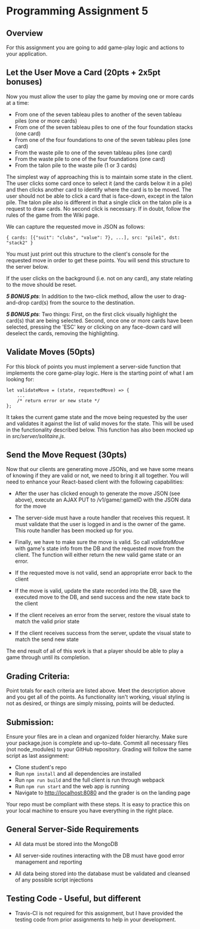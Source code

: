 # Programming Assignment 5

## Overview

For this assignment you are going to add game-play logic and actions to your application.


## Let the User Move a Card (20pts + 2x5pt bonuses)

Now you must allow the user to play the game by moving one or more cards at a time:
 
 * From one of the seven tableau piles to another of the seven tableau piles (one or more cards)
 * From one of the seven tableau piles to one of the four foundation stacks (one card)
 * From one of the four foundations to one of the seven tableau piles (one card)
 * From the waste pile to one of the seven tableau piles (one card)
 * From the waste pile to one of the four foundations (one card)
 * From the talon pile to the waste pile (1 or 3 cards)
 
The simplest way of approaching this is to maintain some state in the client.  The user clicks some card once to select it (and the cards below it in a pile) and then clicks another card to identify where the card is to be moved.  The user should not be able to click a card that is face-down, except in the talon pile.  The talon pile also is different in that a single click on the talon pile is a request to draw cards.  No second click is necessary.  If in doubt, follow the rules of the game from the Wiki page.
 
We can capture the requested move in JSON as follows:

```{ cards: [{"suit": "clubs", "value": 7}, ...], src: "pile1", dst: "stack2" }```

You must just print out this structure to the client's console for the requested move in order to get these points.  You will send this structure to the server below.

If the user clicks on the background (i.e. not on any card), any state relating to the move should be reset.

***5 BONUS pts***: In addition to the two-click method, allow the user to drag-and-drop card(s) from the source to the destination. 

***5 BONUS pts***: Two things: First, on the first click visually highlight the card(s) that are being selected.  Second, once one or more cards have been selected, pressing the 'ESC' key or clicking on any face-down card will deselect the cards, removing the highlighting.


## Validate Moves (50pts)

For this block of points you must implement a server-side function that implements the core game-play logic.  Here is the starting point of what I am looking for:
  
```
let validateMove = (state, requestedMove) => {
    ...
    /* return error or new state */
};
```  

It takes the current game state and the move being requested by the user and validates it against the list of valid moves for the state.  This will be used in the functionality described below.  This function has also been mocked up in _src/server/solitaire.js_.

## Send the Move Request (30pts)

Now that our clients are generating move JSONs, and we have some means of knowing if they are valid or not, we need to bring it all together.  You will need to enhance your React-based client with the following capabilities:

* After the user has clicked enough to generate the move JSON (see above), execute an AJAX PUT to /v1/game/:gameID with the JSON data for the move

* The server-side must have a route handler that receives this request.  It must validate that the user is logged in and is the owner of the game.  This route handler has been mocked up for you.

* Finally, we have to make sure the move is valid.  So call _validateMove_ with game's state info from the DB and the requested move from the client.  The function will either return the new valid game state or an error.

* If the requested move is not valid, send an appropriate error back to the client

* If the move is valid, update the state recorded into the DB, save the executed move to the DB, and send success and the new state back to the client

* If the client receives an error from the server, restore the visual state to match the valid prior state

* If the client receives success from the server, update the visual state to match the send new state

The end result of all of this work is that a player should be able to play a game through until its completion.

## Grading Criteria:

Point totals for each criteria are listed above.  Meet the description above and you get all of the points.  As functionality isn't working, visual styling is not as desired, or things are simply missing, points will be deducted.

## Submission:

Ensure your files are in a clean and organized folder hierarchy.  Make sure your package.json is complete and up-to-date.  Commit all necessary files (not node_modules) to your GitHub repository.  Grading will follow the same script as last assignment:

* Clone student's repo
* Run ```npm install``` and all dependencies are installed
* Run ```npm run build``` and the full client is run through webpack
* Run ```npm run start``` and the web app is running
* Navigate to [http://localhost:8080](http://localhost:8080) and the grader is on the landing page

Your repo must be compliant with these steps.  It is easy to practice this on your local machine to ensure you have everything in the right place.

## General Server-Side Requirements
 
 * All data must be stored into the MongoDB
 
 * All server-side routines interacting with the DB must have good error management and reporting
 
 * All data being stored into the database must be validated and cleansed of any possible script injections
  
 
 ## Testing Code - Useful, but different
 
 * Travis-CI is not required for this assignment, but I have provided the testing code from prior assignments to help in your development.